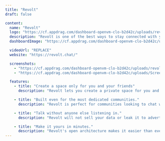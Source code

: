 ```yaml
---
title: "Revolt"
draft: false

content:
  name: "Revolt"
  logo: "https://cf.appdrag.com/dashboard-openvm-clo-b2d42c/uploads/revolt-Sbdh.png"
  description: "Revolt is one of the best ways to stay connected with your friends and community without sacrificing any usability. We focus only on the user, and you can be sure that your conversations are confidential and your data is secure."
  dashboardImage: "https://cf.appdrag.com/dashboard-openvm-clo-b2d42c/uploads/revolt-screenshot1-DY5b.png"

  videoUrl: "REPLACE"
  website: "https://revolt.chat/"

  screenshots:
    - "https://cf.appdrag.com/dashboard-openvm-clo-b2d42c/uploads/revolt-screenshot1-DY5b.png"
    - "https://cf.appdrag.com/dashboard-openvm-clo-b2d42c/uploads/Screenshot-2024-08-05-at-11-6thX.png"

  features:
    - title: "Create a space only for you and your friends"
      description: "Revolt lets you create a private space for you and your friends to chat, without any of the distractions of other chat apps. You can customize your server however you want, and even invite any other friends to join you."

    - title: "Built even for the most dedicated communities."
      description: "Revolt is perfect for communities looking to chat with their members. With role-based access control and in-depth customization, you can get started from creation to invite in minutes."

    - title: "Talk without anyone else listening in."
      description: "Revolt will not sell your data or leak it to advertisers. Our code is open source and can be audited by anyone willing. Based in Europe and bound to the GDPR, we take your privacy very seriously. And with end-to-end encryption coming to DMs and group chats soon, you can be absolutely sure of it."

    - title: "Make it yours in minutes."
      description: "Revolt's open architecture makes it easier than ever to build custom bots and clients for anything your heart desires. You can even make your own Revolt app if you want to. And with every single color customizable, you don't need to know how to program to make it feel like you want to."
---
```


